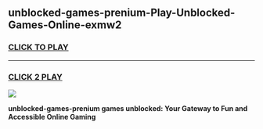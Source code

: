 
## unblocked-games-prenium-Play-Unblocked-Games-Online-exmw2
<h3>
<a href="https://premium76.site?title=unblocked-games-prenium&ref=25A">CLICK TO PLAY</a></h3>
<hr>

<h3>
<a href="https://premium76.site?title=unblocked-games-prenium&ref=25A">CLICK 2 PLAY</a>
  
</h3>

<a href="https://premium76.site?title=unblocked-games-prenium&ref=25A"><img src="https://clearcache.store/games.png"></a>


**unblocked-games-prenium games unblocked: Your Gateway to Fun and Accessible Online Gaming**
